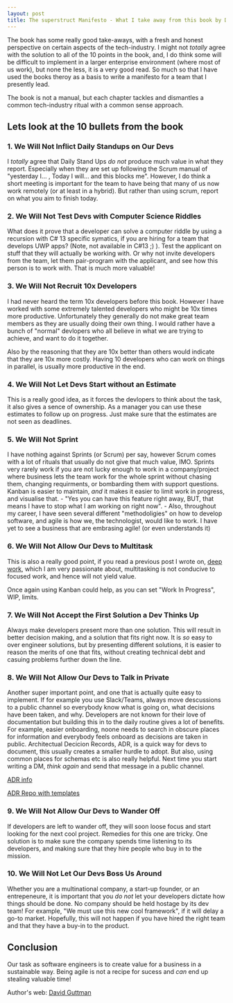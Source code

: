 ```yaml
---
layout: post
title: The superstruct Manifesto - What I take away from this book by David Guttman  
---
```


The book has some really good take-aways, with a fresh and honest perspective on certain aspects of the tech-industry. I might not *totally* agree with the solution to all of the 10 points in the book, and, I do think some will be difficult to implement in a larger enterprise environment (where most of us work), but none the less, it is a very good read. So much so that I have used the books theroy as a basis to write a manifesto for a team that I presently lead.

The book is not a manual, but each chapter tackles and dismantles a common tech-industry ritual with a common sense approach.

## Lets look at the 10 bullets from the book

### 1. We Will Not Inflict Daily Standups on Our Devs

I *totally* agree that Daily Stand Ups *do not* produce much value in what they report. Especially when they are set up following the Scrum manual of "yesterday I... , Today I will... and this blocks me". However, I do think a short meeting is important for the team to have being that many of us now work remotely (or at least in a hybrid). But rather than using scrum, report on what you aim to finish today.

### 2. We Will Not Test Devs with Computer Science Riddles

What does it prove that a developer can solve a computer riddle by using a recursion with C# 13 specific symatics, if you are hiring for a team that develops UWP apps? (Note, not available in C#13 ;) ). Test the applicant on stuff that they will actually be working with. Or why not invite developers from the team, let them pair-program with the applicant, and see how this person is to work with. That is much more valuable!

### 3. We Will Not Recruit 10x Developers

I had never heard the term 10x developers before this book. However I have worked with some extremely talented developers who might be 10x times more productive. Unfortunately they generally do not make great team members as they are usually doing their own thing. I would rather have a bunch of "normal" devlopers who all believe in what we are trying to achieve, and want to do it together. 

Also by the reasoning that they are 10x better than others would indicate that they are 10x more costly. Having 10 developers who can work on things in parallel, is usually more productive in the end. 

### 4. We Will Not Let Devs Start without an Estimate

This is a really good idea, as it forces the devlopers to think about the task, it also gives a sence of ownership. As a manager you can use these estimates to follow up on progress. Just make sure that the estimates are not seen as deadlines.

### 5. We Will Not Sprint

I have nothing against Sprints (or Scrum) per say, however Scrum comes with a lot of rituals that usually do not give that much value, IMO. Sprints very rarely work if you are not lucky enough to work in a company/project where business lets the team work for the whole sprint without chasing them, changing requirments, or bombarding them with support questions. Kanban is easier to maintain, *and* it makes it easier to limit work in progress, and visualise that. - "Yes you can have this feature right away, BUT, that means I have to stop what I am working on right now". - Also, throughout my career, I have seen several different "methodoligies" on how to develop software, and agile is how we, the technologist, would like to work. I have yet to see a business that are embrasing agile! (or even understands it)

### 6. We Will Not Allow Our Devs to Multitask

This is also a really good point, if you read a previous post I wrote on,  [deep work](https://www.senordeveloper.net/Deep-Work/), which I am very passionate about, multitasking is not conducive to focused work, and hence will not yield value. 

Once again using Kanban could help, as you can set "Work In Progress", WIP, limits.

### 7. We Will Not Accept the First Solution a Dev Thinks Up

Always make developers present more than one solution. This will result in better decision making, and a solution that fits right now. It is *so* easy to over engineer solutions, but by presenting different solutions, it is easier to reason the merits of one that fits, without creating technical debt and casuing problems further down the line.

### 8. We Will Not Allow Our Devs to Talk in Private

Another super important point, and one that is actually quite easy to implement. If for example you use Slack/Teams, always move descussions to a public channel so everybody know what is going on, what decisions have been taken, and why. Developers are not known for their love of documentation but building this in to the daily routine gives a lot of benefits. For example, easier onboarding, noone needs to search in obscure places for information and everybody feels onboard as decisions are taken in public. Architectual Decicion Records, ADR, is a quick way for devs to document, this usually creates a smaller hurdle to adopt. But also, using common places for schemas etc is also really helpful. Next time you start writing a DM, *think again* and send that message in a public channel.

[ADR info](https://adr.github.io/)

[ADR Repo with templates](https://github.com/joelparkerhenderson/architecture-decision-record)

### 9. We Will Not Allow Our Devs to Wander Off

If developers are left to wander off, they will soon loose focus and start looking for the next cool project. Remedies for this one are tricky. One solution is to make sure the company spends time listening to its developers, and making sure that they hire people who buy in to the mission.

### 10.  We Will Not Let Our Devs Boss Us Around

Whether you are a multinational company, a start-up founder, or an entrepeneure, it is important that you *do not* let your developers dictate how things should be done. No company should be held hostage by its dev team! For example, "We must use this new cool framework", if it will delay a go-to market. Hopefully, this will not happen if you have hired the right team and that they have a buy-in to the product.

## Conclusion
Our task as software engineers is to create value for a business in a sustainable way. Being agile is not a recipe for sucess and *can* end up stealing valuable time!  

Author's web: [David Guttman](https://davidguttman.com/) 
